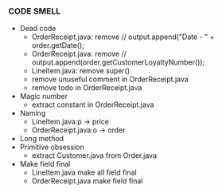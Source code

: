 ### CODE SMELL

- Dead code
  - OrderReceipt.java: remove //        output.append("Date - " + order.getDate();
  - OrderReceipt.java: remove //        output.append(order.getCustomerLoyaltyNumber());
  - LineItem.java: remove super()
  - remove unuseful comment in OrderReceipt.java
  - remove todo in OrderReceipt.java
- Magic number
  - extract constant in OrderReceipt.java
- Naming
  - LineItem.java:p -> price
  - OrderReceipt.java:o -> order
- Long method
- Primitive obsession
  - extract Customer.java from Order.java
- Make field final
  - LineItem.java make all field final
  - OrderReceipt.java make field final
